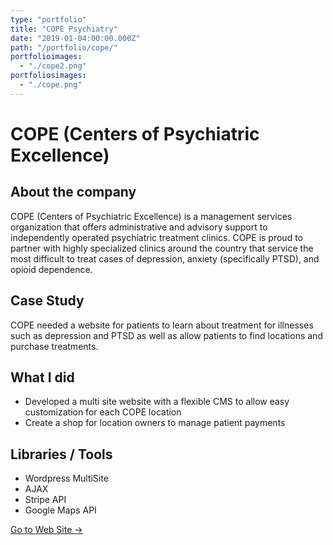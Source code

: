 ```yaml
---
type: "portfolio"
title: "COPE Psychiatry"
date: "2019-01-04:00:00.000Z"
path: "/portfolio/cope/"
portfolioimages:
  - "./cope2.png"
portfoliosimages:
  - "./cope.png"
---
```


# COPE (Centers of Psychiatric Excellence)

## About the company
COPE (Centers of Psychiatric Excellence) is a management services organization that offers administrative and advisory support to independently operated psychiatric treatment clinics.  COPE is proud to partner with highly specialized clinics around the country that service the most difficult to treat cases of depression, anxiety (specifically PTSD), and opioid dependence. 

## Case Study
COPE needed a website for patients to learn about treatment for illnesses such as depression and PTSD as well as allow patients to find locations and purchase treatments.

## What I did
- Developed a multi site website with a flexible CMS to allow easy customization for each COPE location
- Create a shop for location owners to manage patient payments

## Libraries / Tools
- Wordpress MultiSite
- AJAX
- Stripe API
- Google Maps API

[Go to Web Site →](http://www.copepsychiatry.com/)
